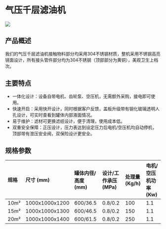 # 气压千层滤油机
![](https://i.postimg.cc/mR4Z4z8S/image.png?dl=1)
## 产品概述

我们的气压千层滤油机接触物料部分均采用304不锈钢材质，整机采用不锈钢高亮镜面设计，所有接头管件部分均为304不锈钢（顶部部分为黄铜），美观卫生上档次。

## 主要特点

-   一体化设计：设备自带电机、齿轮泵、空压机，无需额外采购，接电即可使用。
-   快速开启：采用快开设计，同时根据客户反馈，盖板升级带有钢化玻璃透明人孔设计，可实时查看到罐体内部液面情况。
-   易于维护：滤材可更换滤纸设计，便于清理，使用成本低。
-   双重安全保障：正压设计，压力表达到设定压力后电机/空压机均自动停机，顶部带有泄压安全阀，双保险设计更安全。

## 规格参数

| 规格   | 尺寸 (mm)          | 罐体内径/高度 (mm) | 设计/工作承压 (MPa) | 处理量 (Kg/h) | 电机/空压机功率 (Kw) |
| :----- | :----------------- | :----------------- | :------------------ | :------------ | :------------------- |
| 10m²   | 1000x1000x1200     | 600/36.5           | 0.8/0.2             | 100           | 1.1                  |
| 15m²   | 1000x1000x1300     | 600/46.5           | 0.8/0.2             | 150           | 1.1                  |
| 20m²   | 1000x1000x1400     | 600/61.5           | 0.8/0.2             | 250           | 1.1                  |